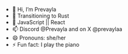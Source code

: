 - 👋 Hi, I’m Prevayla
- 👀 Transitioning to Rust
- 🌱 JavaScript || React
- 📫 Discord @Prevayla and on X @prevaylaa
- 😄 Pronouns: she/her
- ⚡ Fun fact: I play the piano

<!---
Prevayla/Prevayla is a ✨ special ✨ repository because its `README.md` (this file) appears on your GitHub profile.
You can click the Preview link to take a look at your changes.
--->
